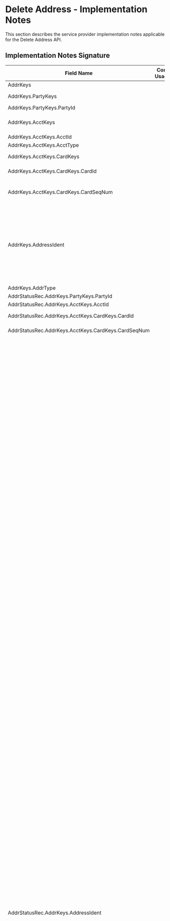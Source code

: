 # Delete Address - Implementation Notes

This section describes the service provider implementation notes applicable for the Delete Address API.


<!--
type: tab
titles: Signature, Precision
-->

## Implementation Notes Signature

<table >
            <col />
            <col />
            <col />
            <col />
            <thead>
                <tr>
                    <th>Field Name</th>
                    <th>Core Usage</th>
                    <th>Core length</th>
                    <th>Implementation Note</th>
                </tr>
            </thead>
            <tbody>
                <tr>
                    <td>AddrKeys</td>
                    <td>&#160;</td>
                    <td>&#160;</td>
                    <td>At least one of the address keys; account, party or card must be provided. </td>
                </tr>
                <tr>
                    <td>AddrKeys.PartyKeys</td>
                    <td>&#160;</td>
                    <td>&#160;</td>
                    <td>To delete an alternate address for a Party (Customer) use PartyKeys aggregate. 
Signature supports only one Secondary/ Seasonal address for a Party. 
Primary address can not be deleted in Signature. 


</td>
                </tr>
                <tr>
                    <td>AddrKeys.PartyKeys.PartyId</td>
                    <td>&#160;</td>
                    <td>&#160;</td>
                    <td>Refers to Customer Permanent Identifier. </td>
                </tr>
                <tr>
                    <td>AddrKeys.AcctKeys</td>
                    <td>&#160;</td>
                    <td>&#160;</td>
                    <td>To delete an address for an Account use AcctKeys aggregate.  Service Provider supports multiple Secondary/ Seasonal addresses for an Account, but only one address can be deleted with one service request.


</td>
                </tr>
                <tr>
                    <td>AddrKeys.AcctKeys.AcctId</td>
                    <td>&#160;</td>
                    <td>&#160;</td>
                    <td>Refers to Account Id. 

</td>
                </tr>
                <tr>
                    <td>AddrKeys.AcctKeys.AcctType</td>
                    <td>&#160;</td>
                    <td>&#160;</td>
                    <td>Account Type is required to properly identify the account.</td>
                </tr>
                <tr>
                    <td>AddrKeys.AcctKeys.CardKeys</td>
                    <td>&#160;</td>
                    <td>&#160;</td>
                    <td>To delete address for a Card use CardKeys aggregate. Signature supports only one Secondary/ Seasonal address for a Card.</td>
                </tr>
                <tr>
                    <td>AddrKeys.AcctKeys.CardKeys.CardId</td>
                    <td>&#160;</td>
                    <td>&#160;</td>
                    <td>Card Id includes the ISO and Card Number. PAN (Primary Account Number) which is a maximum of 19 digits in Signature.
</td>
                </tr>
                <tr>
                    <td>AddrKeys.AcctKeys.CardKeys.CardSeqNum</td>
                    <td>&#160;</td>
                    <td>&#160;</td>
                    <td>Refers to a Member Number. Member number is a one-digit number and it identifies multiple cards for different customers (for example, a wife’s card might have a 1 following it and the husband’s card might have a 2 following it to differentiate the cards). Only to be provided if Member Number functionality is  supported by Financial Institution. </td>
                </tr>
                <tr>
                    <td>AddrKeys.AddressIdent</td>
                    <td>&#160;</td>
                    <td>&#160;</td>
                    <td>Refers to Alternate Address Type. It is a required field in Signature to delete the address, but in the case of Party it is always defaulted to Alternate.

Party: 
Alternate

DDA, SDA, and CDA valid values: 
Alternate
Government
LegalTitle
Check
StatementPrimary
StatementAdditional1...5

RPA DDA accounts (formerly CAMPlus) valid additional statement values:
RPAStatementAddtl1...5 
RPAStatementAddl

LOAN valid values:
Alternate
Government
LegalTitle
StatementPrimary
StatementAdditional1...5
</td>
                </tr>
                <tr>
                    <td>AddrKeys.AddrType</td>
                    <td>&#160;</td>
                    <td>&#160;</td>
                    <td>In Signature, to delete an address the address type can either be Secondary or Seasonal. </td>
                </tr>
                <tr>
                    <td>AddrStatusRec.AddrKeys.PartyKeys.PartyId</td>
                    <td>&#160;</td>
                    <td>&#160;</td>
                    <td>Refers to Customer Permanent Identifier. </td>
                </tr>
                <tr>
                    <td>AddrStatusRec.AddrKeys.AcctKeys.AcctId</td>
                    <td>&#160;</td>
                    <td>&#160;</td>
                    <td>Refers to Account Id. </td>
                </tr>
                <tr>
                    <td>AddrStatusRec.AddrKeys.AcctKeys.CardKeys.CardId</td>
                    <td>&#160;</td>
                    <td>&#160;</td>
                    <td>Card Id includes the ISO and Card Number. PAN (Primary Account Number) which is a maximum of 19 digits in Signature.
</td>
                </tr>
                <tr>
                    <td>AddrStatusRec.AddrKeys.AcctKeys.CardKeys.CardSeqNum</td>
                    <td>&#160;</td>
                    <td>&#160;</td>
                    <td>Refers to a Member Number. Will be present only if Member Number functionality is  supported by Financial Institution.
</td>
                </tr>
                <tr>
                    <td>AddrStatusRec.AddrKeys.AddressIdent</td>
                    <td>&#160;</td>
                    <td>&#160;</td>
                    <td>Refers to Alternate address type in Signature. 

Card and Safe deposit box valid values: 
Alternate

DDA, SDA, and CDA valid values: 
Alternate
Government
LegalTitle
Check
StatementPrimary
StatementAdditional1...5

RPA DDA accounts (formerly CAMPlus) valid additional statement values:
RPAStatementAddtl1...5 
RPAStatementAddtl

LOAN valid values:
Alternate
Government
LegalTitle
StatementPrimary
StatementAdditional1...5

For Party, this field does not apply. 

<table >
            <col />
            <col />
            <col />
            <col />
            <thead>
                <tr>
                    <th>Field Name</th>
                    <th>Core Usage</th>
                    <th>Core length</th>
                    <th>Implementation Note</th>
                </tr>
            </thead>
            <tbody>
                <tr>
                    <td>AddrKeys</td>
                    <td>&#160;</td>
                    <td>&#160;</td>
                    <td>At least one of the address keys; account, party or card must be provided. </td>
                </tr>
                <tr>
                    <td>AddrKeys.PartyKeys</td>
                    <td>&#160;</td>
                    <td>&#160;</td>
                    <td>To delete an alternate address for a Party (Customer) use PartyKeys aggregate. 
Signature supports only one Secondary/ Seasonal address for a Party. 
Primary address can not be deleted in Signature. 


</td>
                </tr>
                <tr>
                    <td>AddrKeys.PartyKeys.PartyId</td>
                    <td>&#160;</td>
                    <td>&#160;</td>
                    <td>Refers to Customer Permanent Identifier. </td>
                </tr>
                <tr>
                    <td>AddrKeys.AcctKeys</td>
                    <td>&#160;</td>
                    <td>&#160;</td>
                    <td>To delete an address for an Account use AcctKeys aggregate.  Service Provider supports multiple Secondary/ Seasonal addresses for an Account, but only one address can be deleted with one service request.


</td>
                </tr>
                <tr>
                    <td>AddrKeys.AcctKeys.AcctId</td>
                    <td>&#160;</td>
                    <td>&#160;</td>
                    <td>Refers to Account Id. 

</td>
                </tr>
                <tr>
                    <td>AddrKeys.AcctKeys.AcctType</td>
                    <td>&#160;</td>
                    <td>&#160;</td>
                    <td>Account Type is required to properly identify the account.</td>
                </tr>
                <tr>
                    <td>AddrKeys.AcctKeys.CardKeys</td>
                    <td>&#160;</td>
                    <td>&#160;</td>
                    <td>To delete address for a Card use CardKeys aggregate. Signature supports only one Secondary/ Seasonal address for a Card.</td>
                </tr>
                <tr>
                    <td>AddrKeys.AcctKeys.CardKeys.CardId</td>
                    <td>&#160;</td>
                    <td>&#160;</td>
                    <td>Card Id includes the ISO and Card Number. PAN (Primary Account Number) which is a maximum of 19 digits in Signature.
</td>
                </tr>
                <tr>
                    <td>AddrKeys.AcctKeys.CardKeys.CardSeqNum</td>
                    <td>&#160;</td>
                    <td>&#160;</td>
                    <td>Refers to a Member Number. Member number is a one-digit number and it identifies multiple cards for different customers (for example, a wife’s card might have a 1 following it and the husband’s card might have a 2 following it to differentiate the cards). Only to be provided if Member Number functionality is  supported by Financial Institution. </td>
                </tr>
                <tr>
                    <td>AddrKeys.AddressIdent</td>
                    <td>&#160;</td>
                    <td>&#160;</td>
                    <td>Refers to Alternate Address Type. It is a required field in Signature to delete the address, but in the case of Party it is always defaulted to Alternate.

Party: 
Alternate

DDA, SDA, and CDA valid values: 
Alternate
Government
LegalTitle
Check
StatementPrimary
StatementAdditional1...5

RPA DDA accounts (formerly CAMPlus) valid additional statement values:
RPAStatementAddtl1...5 
RPAStatementAddl

LOAN valid values:
Alternate
Government
LegalTitle
StatementPrimary
StatementAdditional1...5
</td>
                </tr>
                <tr>
                    <td>AddrKeys.AddrType</td>
                    <td>&#160;</td>
                    <td>&#160;</td>
                    <td>In Signature, to delete an address the address type can either be Secondary or Seasonal. </td>
                </tr>
                <tr>
                    <td>AddrStatusRec.AddrKeys.PartyKeys.PartyId</td>
                    <td>&#160;</td>
                    <td>&#160;</td>
                    <td>Refers to Customer Permanent Identifier. </td>
                </tr>
                <tr>
                    <td>AddrStatusRec.AddrKeys.AcctKeys.AcctId</td>
                    <td>&#160;</td>
                    <td>&#160;</td>
                    <td>Refers to Account Id. </td>
                </tr>
                <tr>
                    <td>AddrStatusRec.AddrKeys.AcctKeys.CardKeys.CardId</td>
                    <td>&#160;</td>
                    <td>&#160;</td>
                    <td>Card Id includes the ISO and Card Number. PAN (Primary Account Number) which is a maximum of 19 digits in Signature.
</td>
                </tr>
                <tr>
                    <td>AddrStatusRec.AddrKeys.AcctKeys.CardKeys.CardSeqNum</td>
                    <td>&#160;</td>
                    <td>&#160;</td>
                    <td>Refers to a Member Number. Will be present only if Member Number functionality is  supported by Financial Institution.
</td>
                </tr>
                <tr>
                    <td>AddrStatusRec.AddrKeys.AddressIdent</td>
                    <td>&#160;</td>
                    <td>&#160;</td>
                    <td>Refers to Alternate address type in Signature. 

Card and Safe deposit box valid values: 
Alternate

DDA, SDA, and CDA valid values: 
Alternate
Government
LegalTitle
Check
StatementPrimary
StatementAdditional1...5

RPA DDA accounts (formerly CAMPlus) valid additional statement values:
RPAStatementAddtl1...5 
RPAStatementAddtl

LOAN valid values:
Alternate
Government
LegalTitle
StatementPrimary
StatementAdditional1...5

For Party, this field does not apply. 






</td>
                </tr>
                <tr>
                    <td>AddrStatusRec.AddrKeys.AddrType</td>
                    <td>&#160;</td>
                    <td>&#160;</td>
                    <td>In Signature, to delete an address the address type can either be Secondary or Seasonal. </td>
                </tr>
            </tbody>
        </table>

<!-- type: tab -->
## Implementation Notes Precision

  <table >
            <col />
            <col />
            <col />
            <col />
            <thead>
                <tr>
                    <th>Field Name</th>
                    <th>Core Usage</th>
                    <th>Core length</th>
                    <th>Implementation Note</th>
                </tr>
            </thead>
            <tbody>
                <tr>
                    <td>AddrKeys</td>
                    <td>&#160;</td>
                    <td>&#160;</td>
                    <td>Use this service to delete an alternate address for the customer. The primary address cannot be deleted.
</td>
                </tr>
                <tr>
                    <td>AddrKeys.PartyKeys.PartyId</td>
                    <td>&#160;</td>
                    <td>&#160;</td>
                    <td>Required by Precision. Precision stores the Party's alternate addesses as part of the customer record.</td>
                </tr>
                <tr>
                    <td>AddrKeys.AddressIdent</td>
                    <td>&#160;</td>
                    <td>&#160;</td>
                    <td>Required by Precision. Refers to Alternate Address Code. Use this field to identify a  alternate address (1-99) to be deleted.
</td>
                </tr>
                <tr>
                    <td>AddrStatusRec.AddrKeys.AddressIdent</td>
                    <td>&#160;</td>
                    <td>&#160;</td>
                    <td>Refers to Alternate Address Code.
</td>
                </tr>
            </tbody>
        </table>

<!-- type: tab-end -->